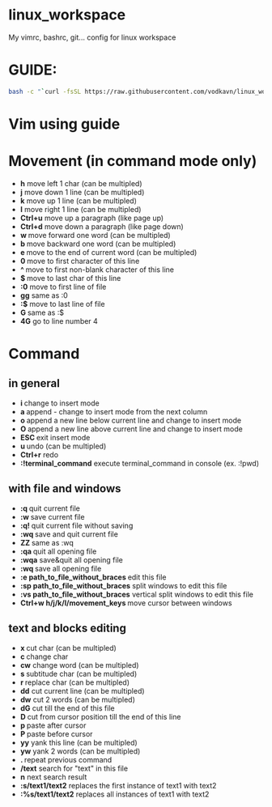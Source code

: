 linux_workspace
===============

My vimrc, bashrc, git... config for linux workspace


GUIDE:
=====
```bash
bash -c "`curl -fsSL https://raw.githubusercontent.com/vodkavn/linux_workspace/master/install.sh`"
```



Vim using guide
=====

# Movement (in command mode only)

* <b>h</b>    move left 1 char (can be multipled)
* <b>j</b>    move down 1 line (can be multipled)
* <b>k</b>    move up 1 line (can be multipled)
* <b>l</b>    move right 1 line (can be multipled)
* <b>Ctrl+u</b>    move up a paragraph (like page up)
* <b>Ctrl+d</b>    move down a paragraph (like page down)
* <b>w </b>   move forward one word (can be multipled)
* <b>b </b>   move backward one word (can be multipled)
* <b>e </b>   move to the end of current word (can be multipled)
* <b>0 </b>   move to first character of this line
* <b>^ </b>   move to first non-blank character of this line
* <b>$ </b>   move to last char of this line
* <b>:0</b>    move to first line of file
* <b>gg</b>    same as :0
* <b>:$</b>    move to last line of file
* <b>G </b>   same as :$
* <b>4G</b>    go to line number 4

# Command

## in general
* <b>i   </b> change to insert mode
* <b>a   </b> append - change to insert mode from the next column
* <b>o   </b> append a new line below current line and change to insert mode
* <b>O   </b> append a new line above current line and change to insert mode
* <b>ESC </b>   exit insert mode
* <b>u   </b> undo (can be multipled)
* <b>Ctrl+r</b>    redo
* <b>:!terminal_command</b>    execute terminal_command in console (ex. :!pwd)

## with file and windows
* <b>:q  </b>  quit current file
* <b>:w  </b>  save current file
* <b>:q! </b>   quit current file without saving
* <b>:wq </b>   save and quit current file
* <b>ZZ  </b>  same as :wq
* <b>:qa </b>   quit all opening file
* <b>:wqa</b>    save&quit all opening file
* <b>:wq </b>   save all opening file
* <b>:e path_to_file_without_braces </b>   edit this file
* <b>:sp path_to_file_without_braces</b>    split windows to edit this file
* <b>:vs path_to_file_without_braces</b>    vertical split windows to edit this file
* <b>Ctrl+w h/j/k/l/movement_keys   </b> move cursor between windows

## text and blocks editing

* <b>x </b>   cut char (can be multipled)
* <b>c </b>   change char
* <b>cw</b>    change word (can be multipled)
* <b>s </b>   subtitude char (can be multipled)
* <b>r </b>   replace char (can be multipled)
* <b>dd</b>    cut current line (can be multipled)
* <b>dw</b>    cut 2 words (can be multipled)
* <b>dG</b>    cut till the end of this file
* <b>D </b>   cut from cursor position till the end of this line
* <b>p </b>   paste after cursor
* <b>P </b>   paste before cursor
* <b>yy</b>    yank this line (can be multipled)
* <b>yw</b>    yank 2 words (can be multipled)
* <b>. </b>   repeat previous command
* <b>/text</b>    search for "text" in this file
* <b>n</b>    next search result
* <b>:s/text1/text2</b>    replaces the first instance of text1 with text2
* <b>:%s/text1/text2</b>    replaces all instances of text1 with text2
